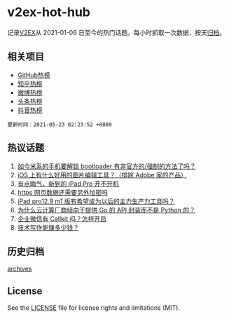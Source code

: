 # v2ex-hot-hub

 记录[V2EX](https://www.v2ex.com/)从 2021-01-06 日至今的热门话题。每小时抓取一次数据，按天[归档](archives)。
 
 ## 相关项目

- [GitHub热榜](https://github.com/lonnyzhang423/github-hot-hub)
- [知乎热榜](https://github.com/lonnyzhang423/zhihu-hot-hub)
- [微博热榜](https://github.com/lonnyzhang423/weibo-hot-hub)
- [头条热榜](https://github.com/lonnyzhang423/toutiao-hot-hub)
- [抖音热榜](https://github.com/lonnyzhang423/douyin-hot-hub)


 `更新时间：2021-05-23 02:23:52 +0800`

## 热议话题

1. [如今米系的手机要解锁 bootloader 有非官方的/强制的方法了吗？](https://www.v2ex.com/t/778479)
1. [iOS 上有什么好用的图片编辑工具？（排除 Adobe 家的产品）](https://www.v2ex.com/t/778490)
1. [有点晦气，新到的 iPad Pro 开不开机](https://www.v2ex.com/t/778493)
1. [https 网页数据还需要另外加密吗](https://www.v2ex.com/t/778499)
1. [iPad pro12.9 m1 版有希望成为以后的主力生产力工具吗？](https://www.v2ex.com/t/778512)
1. [为什么云计算厂商倾向于提供 Go 的 API 封装而不是 Python 的？](https://www.v2ex.com/t/778518)
1. [企业微信有 Callkit 吗？怎样开启](https://www.v2ex.com/t/778555)
1. [技术写作能赚多少钱？](https://www.v2ex.com/t/778497)

## 历史归档

[archives](archives)

## License

See the [LICENSE](LICENSE) file for license rights and limitations (MIT).

